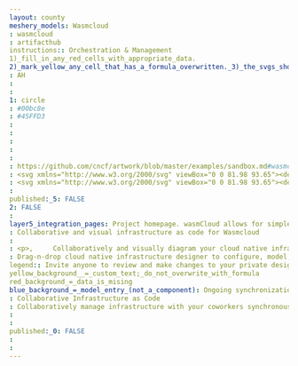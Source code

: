 ```yaml
---
layout: county 
meshery_models: Wasmcloud
: wasmcloud
: artifacthub
instructions:: Orchestration & Management
1)_fill_in_any_red_cells_with_appropriate_data.
2)_mark_yellow_any_cell_that_has_a_formula_overwritten._3)_the_svgs_shouldn't_have_xml_header_they_are_added_programmatically_through_workflows: Scheduling & Orchestration
: AH
: 
: 
1: circle
: #00bc8e
: #45FFD3
: 
: 
: 
: 
: 
: https://github.com/cncf/artwork/blob/master/examples/sandbox.md#wasmcloud-logos
: <svg xmlns="http://www.w3.org/2000/svg" viewBox="0 0 81.98 93.65"><defs><style>.cls-1{fill:#00bc8e;}</style></defs><g id="Layer_2" data-name="Layer 2"><g id="Layer_1-2" data-name="Layer 1"><path class="cls-1" d="M79.26,21.37,44.11.84a6.21,6.21,0,0,0-6.24,0L2.72,21.37A5.5,5.5,0,0,0,0,26.11V67.49a5.61,5.61,0,0,0,2.79,4.85L38,92.83a6.06,6.06,0,0,0,6.08,0L79.19,72.34A5.61,5.61,0,0,0,82,67.49V26.11A5.5,5.5,0,0,0,79.26,21.37ZM71.45,62.06a1.08,1.08,0,0,1-.54.93L41.54,80.11a1.08,1.08,0,0,1-1.1,0L11.08,63a1.13,1.13,0,0,1-.55-1V31.56a1.08,1.08,0,0,1,.54-.93l10.66-6.24a1.11,1.11,0,0,1,1.09,0,1.08,1.08,0,0,1,.55.94V53.91L33,48.32V18.47a1.07,1.07,0,0,1,.54-.94l6.95-4.06a1.08,1.08,0,0,1,1.1,0l7,4.07a1.09,1.09,0,0,1,.53.94V48.3l9.58,5.58V25.3a1.08,1.08,0,0,1,.55-.94,1.09,1.09,0,0,1,1.09,0l10.66,6.26a1.08,1.08,0,0,1,.54.93Z"/></g></g></svg>
: <svg xmlns="http://www.w3.org/2000/svg" viewBox="0 0 81.98 93.65"><defs><style>.cls-1{fill:#fff;}</style></defs><g id="Layer_2" data-name="Layer 2"><g id="Layer_1-2" data-name="Layer 1"><path class="cls-1" d="M79.26,21.37,44.11.84a6.21,6.21,0,0,0-6.24,0L2.72,21.37A5.5,5.5,0,0,0,0,26.11V67.49a5.61,5.61,0,0,0,2.79,4.85L38,92.83a6.06,6.06,0,0,0,6.08,0L79.19,72.34A5.61,5.61,0,0,0,82,67.49V26.11A5.5,5.5,0,0,0,79.26,21.37ZM71.45,62.06a1.08,1.08,0,0,1-.54.93L41.54,80.11a1.08,1.08,0,0,1-1.1,0L11.08,63a1.13,1.13,0,0,1-.55-1V31.56a1.08,1.08,0,0,1,.54-.93l10.66-6.24a1.11,1.11,0,0,1,1.09,0,1.08,1.08,0,0,1,.55.94V53.91L33,48.32V18.47a1.07,1.07,0,0,1,.54-.94l6.95-4.06a1.08,1.08,0,0,1,1.1,0l7,4.07a1.09,1.09,0,0,1,.53.94V48.3l9.58,5.58V25.3a1.08,1.08,0,0,1,.55-.94,1.09,1.09,0,0,1,1.09,0l10.66,6.26a1.08,1.08,0,0,1,.54.93Z"/></g></g></svg>
: 
published:_5: FALSE
2: FALSE
: 
layer5_integration_pages: Project homepage. wasmCloud allows for simple, secure, distributed application development using WebAssembly actors and capability providers.
: Collaborative and visual infrastructure as code for Wasmcloud
: 
: <p>,     Collaboratively and visually diagram your cloud native infrastructure with GitOps-style pipeline integration. Design, test, and manage configuration your Kubernetes-based, containerized applications as a visual topology., </p>, <p>,     Looking for best practice cloud native design and deployment best practices? Choose from thousands of pre-built components in MeshMap. Choose from hundreds of ready-made design patterns by importing templates from Meshery Catalog or use our low code designer, MeshMap, to create and deploy your own cloud native infrastructure designs., </p>
: Drag-n-drop cloud native infrastructure designer to configure, model, and deploy your workloads.
legend:: Invite anyone to review and make changes to your private designs.
yellow_background__=_custom_text;_do_not_overwrite_with_formula
red_background_=_data_is_mising
blue_background_=_model_entry_(not_a_component): Ongoing synchronization of Kubernetes configuration and changes across any number of clusters.
: Collaborative Infrastructure as Code
: Collaboratively manage infrastructure with your coworkers synchronously sharing the same designs.
: 
: 
published:_0: FALSE
: 
: 
---
```

